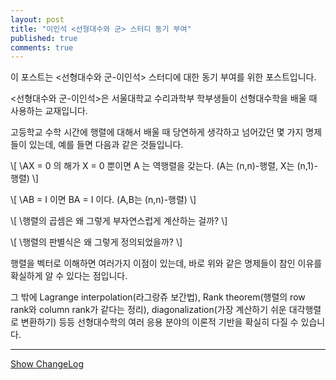 ```yaml
---
layout: post
title: "이인석 <선형대수와 군> 스터디 동기 부여"
published: true
comments: true
---
```


<script src='https://cdnjs.cloudflare.com/ajax/libs/mathjax/2.7.4/MathJax.js?config=TeX-MML-AM_CHTML' async></script>

이 포스트는 <선형대수와 군-이인석> 스터디에 대한 동기 부여를 위한 포스트입니다.

<선형대수와 군-이인석>은 서울대학교 수리과학부 학부생들이 선형대수학을 배울 때 사용하는 교재입니다.

고등학교 수학 시간에 행렬에 대해서 배울 때 당연하게 생각하고 넘어갔던 몇 가지 명제들이 있는데, 예를 들면 다음과 같은 것들입니다.

\\[
\\AX = 0 의 해가 X = 0 뿐이면 A 는 역행렬을 갖는다. (A는 (n,n)-행렬, X는 (n,1)-행렬)
\\]

\\[
\\AB = I 이면 BA = I 이다. (A,B는 (n,n)-행렬)
\\]

\\[
\\행렬의 곱셈은 왜 그렇게 부자연스럽게 계산하는 걸까?
\\]

\\[
\\행렬의 판별식은 왜 그렇게 정의되었을까?
\\]

행렬을 벡터로 이해하면 여러가지 이점이 있는데, 바로 위와 같은 명제들이 참인 이유를 확실하게 알 수 있다는 점입니다.

그 밖에 Lagrange interpolation(라그랑쥬 보간법), Rank theorem(행렬의 row rank와 column rank가 같다는 정리), diagonalization(가장 계산하기 쉬운 대각행렬로 변환하기) 등등 선형대수학의 여러 응용 분야의 이론적 기반을 확실히 다질 수 있습니다.

----------
<a href="javascript:showChangeLog();">Show ChangeLog</a>
<div id="post_changelog" style="display:none;">
<table>
  <tr>
    <th>Version</th>
    <th>Description</th>
    <th>Date</th>
  </tr>
  <tr>
    <td class="td_center">0.1</td>
    <td>Draft</td>
    <td class="td_center">2019-12-23</td>
  </tr>
</table>
</div>
